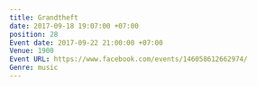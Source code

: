 ```yaml
---
title: Grandtheft
date: 2017-09-18 19:07:00 +07:00
position: 28
Event date: 2017-09-22 21:00:00 +07:00
Venue: 1900
Event URL: https://www.facebook.com/events/146058612662974/
Genre: music
---
```


